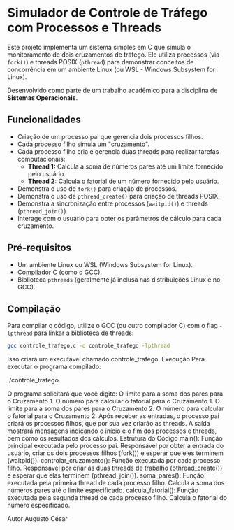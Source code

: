 # Simulador de Controle de Tráfego com Processos e Threads

Este projeto implementa um sistema simples em C que simula o monitoramento de dois cruzamentos de tráfego. Ele utiliza processos (via `fork()`) e threads POSIX (`pthread`) para demonstrar conceitos de concorrência em um ambiente Linux (ou WSL - Windows Subsystem for Linux).

Desenvolvido como parte de um trabalho acadêmico para a disciplina de **Sistemas Operacionais**.

## Funcionalidades

*   Criação de um processo pai que gerencia dois processos filhos.
*   Cada processo filho simula um "cruzamento".
*   Cada processo filho cria e gerencia duas threads para realizar tarefas computacionais:
    *   **Thread 1:** Calcula a soma de números pares até um limite fornecido pelo usuário.
    *   **Thread 2:** Calcula o fatorial de um número fornecido pelo usuário.
*   Demonstra o uso de `fork()` para criação de processos.
*   Demonstra o uso de `pthread_create()` para criação de threads POSIX.
*   Demonstra a sincronização entre processos (`waitpid()`) e threads (`pthread_join()`).
*   Interage com o usuário para obter os parâmetros de cálculo para cada cruzamento.

## Pré-requisitos

*   Um ambiente Linux ou WSL (Windows Subsystem for Linux).
*   Compilador C (como o GCC).
*   Biblioteca `pthreads` (geralmente já inclusa nas distribuições Linux e no GCC).

## Compilação

Para compilar o código, utilize o GCC (ou outro compilador C) com o flag `-lpthread` para linkar a biblioteca de threads:

```bash
gcc controle_trafego.c -o controle_trafego -lpthread
```

Isso criará um executável chamado controle_trafego.
Execução
Para executar o programa compilado:

./controle_trafego

O programa solicitará que você digite:
O limite para a soma dos pares para o Cruzamento 1.
O número para calcular o fatorial para o Cruzamento 1.
O limite para a soma dos pares para o Cruzamento 2.
O número para calcular o fatorial para o Cruzamento 2.
Após receber as entradas, o processo pai criará os processos filhos, que por sua vez criarão as threads. A saída mostrará mensagens indicando o início e o fim dos processos e threads, bem como os resultados dos cálculos.
Estrutura do Código
main(): Função principal executada pelo processo pai. Responsável por obter a entrada do usuário, criar os dois processos filhos (fork()) e esperar que eles terminem (waitpid()).
controlar_cruzamento(): Função executada por cada processo filho. Responsável por criar as duas threads de trabalho (pthread_create()) e esperar que elas terminem (pthread_join()).
soma_pares(): Função executada pela primeira thread de cada processo filho. Calcula a soma dos números pares até o limite especificado.
calcula_fatorial(): Função executada pela segunda thread de cada processo filho. Calcula o fatorial do número especificado.

Autor
Augusto César
